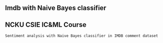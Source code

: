 ## Imdb with Naive Bayes classifier
## NCKU CSIE IC&ML Course
```
Sentiment analysis with Naive Bayes classifier in IMDB comment dataset
```
